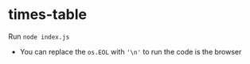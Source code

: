 ﻿# times-table


Run ``node index.js``

* You can replace the `os.EOL` with `'\n'` to run the code is the browser
